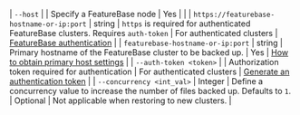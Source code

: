 | `--host` |  | Specify a FeatureBase node | Yes |  |
| `https://featurebase-hostname-or-ip:port` | string | `https` is required for authenticated FeatureBase clusters. Requires `auth-token` | For authenticated clusters | [FeatureBase authentication](/docs/community/com-config/com-config-authentication) |
| `featurebase-hostname-or-ip:port` | string | Primary hostname of the FeatureBase cluster to be backed up. | Yes | [How to obtain primary host settings](/) |
| `--auth-token <token>` |   | Authorization token required for authentication | For authenticated clusters | [Generate an authentication token](/docs/community/com-config/com-config-auth-key) |
| `--concurrency <int_val>` | Integer | Define a concurrency value to increase the number of files backed up. Defaults to `1`. | Optional | Not applicable when restoring to new clusters. |
